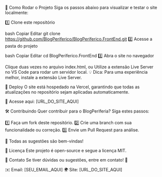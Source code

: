 🔧 Como Rodar o Projeto
Siga os passos abaixo para visualizar e testar o site localmente:

1️⃣ Clone este repositório

bash
Copiar
Editar
git clone https://github.com/BlogPeriferico/BlogPeriferico.FrontEnd.git
2️⃣ Acesse a pasta do projeto

bash
Copiar
Editar
cd BlogPeriferico.FrontEnd
3️⃣ Abra o site no navegador

Clique duas vezes no arquivo index.html, ou
Utilize a extensão Live Server no VS Code para rodar um servidor local.
💡 Dica: Para uma experiência melhor, instale a extensão Live Server.

🚀 Deploy
O site está hospedado na Vercel, garantindo que todas as atualizações no repositório sejam aplicadas automaticamente.

🔗 Acesse aqui: [URL_DO_SITE_AQUI]

🛠 Contribuindo
Quer contribuir para o BlogPeriferia? Siga estes passos:

1️⃣ Faça um fork deste repositório.
2️⃣ Crie uma branch com sua funcionalidade ou correção.
3️⃣ Envie um Pull Request para análise.

📢 Todas as sugestões são bem-vindas!

📜 Licença
Este projeto é open-source e segue a licença MIT.

📩 Contato
Se tiver dúvidas ou sugestões, entre em contato! 💙

✉️ Email: [SEU_EMAIL_AQUI]
🌍 Site: [URL_DO_SITE_AQUI]
